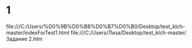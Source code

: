 # 1
file:///C:/Users/%D0%9B%D0%B8%D0%B7%D0%B0/Desktop/test_klch-master/indexForTest1.html
file:///C:/Users/Лиза/Desktop/test_klch-master/Задание 2.htm
